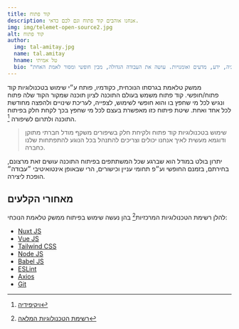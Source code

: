 ```yaml
---
title: קוד פתוח
description: אנחנו אוהבים קוד פתוח וגם לכם כדאי.
img: img/telemet-open-source2.jpg
alt: קוד פתוח
author: 
  img: tal-amitay.jpg
  name: tal.amitay
  hname: טל אמיתי
  bio: "וולונטריסט ערני, איש טכנולוגיה, ידע, מדעים ואומנויות. עושה את העבודה הגדולה, מבין חופשי ומסור לאמת האחת."
---
```


ממשק טלאמת בגרסתו הנוכחית, כקודמיו, פותח ע״י שימוש בטכנולוגיות קוד פתוח/חופשי. קוד פתוח משמש בעולם התוכנה לציון תוכנה שמקור הקוד שלה פתוח ונגיש לכל מי שחפץ בו והוא חופשי לשימוש, לצפייה, לעריכת שינויים ולהפצה מחודשת לכל אחד ואחת. שיטת פיתוח כזו מאפשרת בעצם לכל מי שחפץ בכך לקחת חלק בפיתוח התוכנה ולתרום לשיפורה [^1].

> שימוש בטכנולוגיות קוד פתוח ולקיחת חלק בשיפורים משקף מודל חברתי מתוקן ודוגמא מעשית לאיך אנחנו יכולים וצריכים להתנהל בכל הנוגע להתפתחות שלנו כחברה.

יתרון בולט במודל הוא שברגע שכל המשתתפים בפיתוח התוכנה עושים זאת מרצונם, בחירתם, בזמנם החופשי וע״פ תחומי עניין וכישורים, הרי שבאופן אינטואיטיבי ״עבודה״ הופכת ליצירה.

## מאחורי הקלעים

להלן רשימת הטכנולוגיות המרכזיות[^2] בהן נעשה שימוש בפיתוח ממשק טלאמת הנוכחי: 

- [Nuxt JS](https://nuxtjs.org/)
- [Vue JS](https://vuejs.org/)
- [Tailwind CSS](https://tailwindcss.com/)
- [Node JS](https://nodejs.org/)
- [Babel JS](https://babeljs.io/)
- [ESLint](https://eslint.org/)
- [Axios](https://github.com/axios/axios)
- [Git](https://git-scm.com/)

[^1]: [ויקיפידיה](https://he.wikipedia.org/wiki/%D7%A7%D7%95%D7%93_%D7%A4%D7%AA%D7%95%D7%97)

[^2]: [רשימת הטכנולוגיות המלאה](https://github.com/telemet/telemet/blob/master/package-lock.json)

<!-- <div class="text-red-700 p-4 mb-4">
זה html בתוך markdown עם קלאס של note
</div> -->

<!-- <info-box>
  <template #info-box>
  זה vue component בתוך markdown ושימוש ב- slots
  </template>
</info-box> -->

<!-- <author :author="author" /> -->
